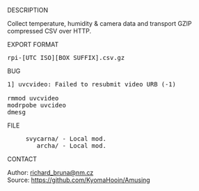 
DESCRIPTION

Collect temperature, humidity & camera data and transport GZIP compressed CSV over HTTP.

EXPORT FORMAT

<pre>
rpi-[UTC ISO][BOX SUFFIX].csv.gz
</pre>
BUG
<pre>
1] uvcvideo: Failed to resubmit video URB (-1)

rmmod uvcvideo
modrpobe uvcideo
dmesg
</pre>
FILE
<pre>
     svycarna/ - Local mod.
        archa/ - Local mod.
</pre>

CONTACT

Author: richard_bruna@nm.cz<br>
Source: https://github.com/KyomaHooin/Amusing

